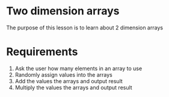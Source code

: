 # Two dimension arrays
The purpose of this lesson is to learn about 2 dimension arrays


# Requirements
1. Ask the user how many elements in an array to use
2. Randomly assign values into the arrays
3. Add the values the arrays and output result
4. Multiply the values the arrays and output result
